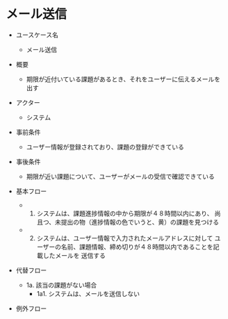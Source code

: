 # メール送信

* ユースケース名
    * メール送信

* 概要
    * 期限が近付いている課題があるとき、それをユーザーに伝えるメールを出す

* アクター
    * システム

* 事前条件
    * ユーザー情報が登録されており、課題の登録ができている

* 事後条件
    * 期限が近い課題について、ユーザーがメールの受信で確認できている

* 基本フロー
    * 1. システムは、課題進捗情報の中から期限が４８時間以内にあり、
        尚且つ、未提出の物（進捗情報の色でいうと、黄）の課題を見つける
    * 2. システムは、ユーザー情報で入力されたメールアドレスに対して
        ユーザーの名前、課題情報、締め切りが４８時間以内であることを記載したメールを
        送信する

* 代替フロー
    * 1a. 該当の課題がない場合
        * 1a1. システムは、メールを送信しない

* 例外フロー